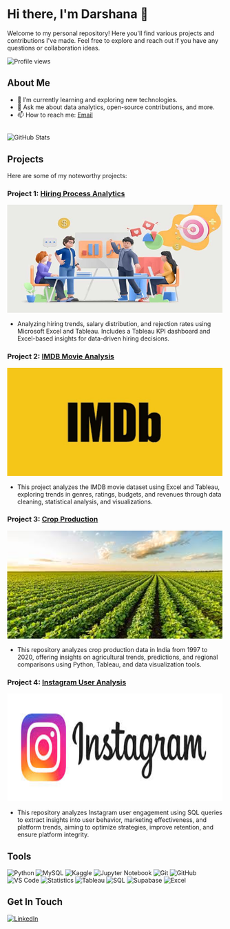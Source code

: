 # Hi there, I'm Darshana 👋

Welcome to my personal repository! Here you'll find various projects and contributions I've made. Feel free to explore and reach out if you have any questions or collaboration ideas.

![Profile views](https://komarev.com/ghpvc/?username=darshanabk&color=blue)

## About Me

- 🌱 I’m currently learning and exploring new technologies.
- 💬 Ask me about data analytics, open-source contributions, and more.
- 📫 How to reach me: [Email](mailto:darshanabalakannan@gmail.com)
##
![GitHub Stats](https://github-readme-stats.vercel.app/api?username=darshanabk&show_icons=true&theme=radical)
## Projects

Here are some of my noteworthy projects:

### Project 1: [Hiring Process Analytics](https://github.com/darshanabk/HiringProcessAnalytics)
<p align="left">
  <img src="https://github.com/darshanabk/HiringProcessAnalytics/blob/main/Recruitment.jpg" width="500" height = "250" title="hover text">
</p>

- Analyzing hiring trends, salary distribution, and rejection rates using Microsoft Excel and Tableau. Includes a Tableau KPI dashboard and Excel-based insights for data-driven hiring decisions.

### Project 2: [IMDB Movie Analysis](https://github.com/darshanabk/IMDBMovieAnalysis)
<p align="left">
  <img src="https://github.com/darshanabk/IMDBMovieAnalysis/blob/main/download.png" width="500" height = "250" title="hover text">
</p>

- This project analyzes the IMDB movie dataset using Excel and Tableau, exploring trends in genres, ratings, budgets, and revenues through data cleaning, statistical analysis, and visualizations.

### Project 3: [Crop Production](https://github.com/darshanabk/Crop_Production)
<p align="left">
  <img src="https://github.com/darshanabk/Crop_Production/blob/main/Crop.jfif" width="500" height = "250" title="hover text">
</p>

- This repository analyzes crop production data in India from 1997 to 2020, offering insights on agricultural trends, predictions, and regional comparisons using Python, Tableau, and data visualization tools.

### Project 4: [Instagram User Analysis](https://github.com/darshanabk/InstagramUserAnalysis)
<p align="left">
  <img src="https://github.com/darshanabk/InstagramUserAnalysis/blob/main/insta.jfif" width="500" height = "250" title="hover text">
</p>

- This repository analyzes Instagram user engagement using SQL queries to extract insights into user behavior, marketing effectiveness, and platform trends, aiming to optimize strategies, improve retention, and ensure platform integrity. 

## Tools

![Python](https://img.shields.io/badge/-Python-3776AB?style=flat&logo=python&logoColor=white)
![MySQL](https://img.shields.io/badge/-MySQL-4479A1?style=flat&logo=mysql&logoColor=white)
![Kaggle](https://img.shields.io/badge/-Kaggle-20BEFF?style=flat&logo=kaggle&logoColor=white)
![Jupyter Notebook](https://img.shields.io/badge/-Jupyter_Notebook-F37626?style=flat&logo=jupyter&logoColor=white)
![Git](https://img.shields.io/badge/-Git-F05032?style=flat&logo=git&logoColor=white)
![GitHub](https://img.shields.io/badge/-GitHub-181717?style=flat&logo=github&logoColor=white)
![VS Code](https://img.shields.io/badge/-VS_Code-0078D4?style=flat&logo=visual-studio-code&logoColor=white)
![Statistics](https://img.shields.io/badge/-Statistics-000000?style=flat&logo=statistics&logoColor=white)
![Tableau](https://img.shields.io/badge/-Tableau-E97627?style=flat&logo=tableau&logoColor=white)
![SQL](https://img.shields.io/badge/-SQL-4479A1?style=flat&logo=sql&logoColor=white)
![Supabase](https://img.shields.io/badge/-Supabase-3ECF8E?style=flat&logo=supabase&logoColor=white)
![Excel](https://img.shields.io/badge/-Excel-217346?style=flat&logo=microsoft-excel&logoColor=white)
<!-- <img src="https://cdn.jsdelivr.net/gh/devicons/devicon/icons/python/python-original.svg" width="40" height="40"><img src="https://cdn.jsdelivr.net/gh/devicons/devicon/icons/mysql/mysql-original.svg" width="40" height="40"><img src="https://cdn.jsdelivr.net/gh/devicons/devicon/icons/git/git-original.svg" width="40" height="40"><img src="https://cdn.jsdelivr.net/gh/devicons/devicon/icons/jupyter/jupyter-original.svg" width="40" height="40"><img src="https://cdn.jsdelivr.net/gh/devicons/devicon/icons/kaggle/kaggle-original.svg" width="40" height="40"><img src="https://cdn.jsdelivr.net/gh/devicons/devicon/icons/vscode/vscode-original.svg" width="40" height="40"/>  -->




## Get In Touch

[<img src="https://cdn.jsdelivr.net/gh/devicons/devicon/icons/linkedin/linkedin-original.svg" width="40" height="40" alt="LinkedIn"/>](https://linkedin.com/in/darshanabk/)
##


<!-- 
![GitHub Streak](https://github-readme-streak-stats.herokuapp.com/?user=darshanabk&theme=radical)

![Top Languages](https://github-readme-stats.vercel.app/api/top-langs/?username=darshanabk&layout=compact&theme=radical) 
![trophy](https://github-profile-trophy.vercel.app/?username=darshanabk&theme=radical)
![Activity Graph](https://activity-graph.herokuapp.com/graph?username=darshanabk&theme=radical)
-->





